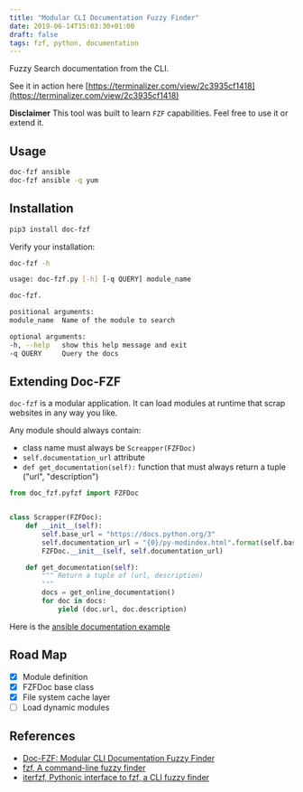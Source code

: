 ```yaml
---
title: "Modular CLI Documentation Fuzzy Finder"
date: 2019-06-14T15:03:30+01:00
draft: false
tags: fzf, python, documentation
---
```


Fuzzy Search documentation from the CLI.

See it in action here [https://terminalizer.com/view/2c3935cf1418](https://terminalizer.com/view/2c3935cf1418)

**Disclaimer** This tool was built to learn `FZF` capabilities. Feel free to use it or extend it.

## Usage

```bash
doc-fzf ansible
doc-fzf ansible -q yum
```

## Installation

```bash
pip3 install doc-fzf
```

Verify your installation:

```bash
doc-fzf -h

usage: doc-fzf.py [-h] [-q QUERY] module_name

doc-fzf.

positional arguments:
module_name  Name of the module to search

optional arguments:
-h, --help   show this help message and exit
-q QUERY     Query the docs
```

## Extending Doc-FZF

`doc-fzf` is a modular application. It can load modules at runtime that scrap websites in any way you like.

Any module should always contain:

* class name must always be `Screapper(FZFDoc)`
* `self.documentation_url` attribute
* `def get_documentation(self):` function that must always return a tuple ("url", "description")

```python
from doc_fzf.pyfzf import FZFDoc


class Scrapper(FZFDoc):
    def __init__(self):
        self.base_url = "https://docs.python.org/3"
        self.documentation_url = "{0}/py-modindex.html".format(self.base_url)
        FZFDoc.__init__(self, self.documentation_url)

    def get_documentation(self):
        """ Return a tuple of (url, description)
        """
        docs = get_online_documentation()
        for doc in docs:
            yield (doc.url, doc.description)
```

Here is the [ansible documentation example](https://gitlab.com/memogarcia/doc-fzf/blob/master/doc_fzf/modules/ansible.py)

## Road Map

* [x] Module definition
* [x] FZFDoc base class
* [x] File system cache layer
* [ ] Load dynamic modules

## References

* [Doc-FZF: Modular CLI Documentation Fuzzy Finder](https://https://memogarcia.mx/posts/doc-fzf)
* [fzf, A command-line fuzzy finder](https://github.com/junegunn/fzf)
* [iterfzf, Pythonic interface to fzf, a CLI fuzzy finder](https://github.com/dahlia/iterfzf)
